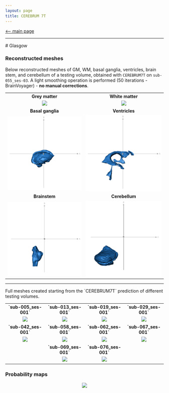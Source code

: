 ```yaml
---
layout: page
title: CEREBRUM 7T
---
```


[<-- main page](https://rocknroll87q.github.io/cerebrum7t/)



<hr>
# Glasgow

### Reconstructed meshes

Below reconstructed meshes of GM, WM, basal ganglia, ventricles, brain stem, and cerebellum of a testing volume, obtained with `CEREBRUM7T` on `sub-055_ses-03`.
A light smoothing operation is performed (50 iterations - BrainVoyager) - **no manual corrections**.



<table align="center" cellspacing="0" cellpadding="0">
<!-- <tr>
 	<td><b style="font-size:20px">Subject</b></td>
 	<td><center><b style="font-size:20px">FreeSurfer v7</b></center></td> 
 	<td><center><b style="font-size:20px">CEREBRUM 7T</b></center></td> 
 </tr>-->
 <tr>
 	<td><center><b>Grey matter</b></center></td> 
 	<td><center><b>White matter</b></center></td> 
 </tr> 

 <tr>
    <td><center><img src="./results/Glasgow/meshes/sub-055_ses-003_GM.gif" width="500" /></center></td>
    <td><center><img src="./results/Glasgow/meshes/sub-055_ses-003_WM.gif" width="500" />  </center></td>
 </tr>

 <tr>
 	<td><center><b>Basal ganglia</b></center></td> 
 	<td><center><b>Ventricles</b></center></td> 
 </tr> 

 <tr>
    <td><center><img src="./results/Glasgow/meshes/sub-055_ses-003_BG.gif" width="500" /></center></td>
    <td><center><img src="./results/Glasgow/meshes/sub-055_ses-003_VEN.gif" width="500" />  </center></td>
 </tr>
 <tr>
 	<td><center><b>Brainstem</b></center></td> 
 	<td><center><b>Cerebellum</b></center></td> 
 </tr> 
 
  <tr>
    <td><center><img src="./results/Glasgow/meshes/sub-055_ses-003_BS.gif" width="500" /></center></td>
    <td><center><img src="./results/Glasgow/meshes/sub-055_ses-003_CER.gif" width="500" />  </center></td>
 </tr>
 
</table>

<hr>
Full meshes created starting from the `CEREBRUM7T` prediction of different testing volumes.

<table align="center" cellspacing="0" cellpadding="0">
<!-- <tr>
 	<td><b style="font-size:20px">Subject</b></td>
 	<td><center><b style="font-size:20px">FreeSurfer v7</b></center></td> 
 	<td><center><b style="font-size:20px">CEREBRUM 7T</b></center></td> 
 </tr>-->
 <tr>
 	<td><center><b>`sub-005_ses-001`</b></center></td> 
 	<td><center><b>`sub-013_ses-001`</b></center></td> 
 	<td><center><b>`sub-019_ses-001`</b></center></td> 
 	<td><center><b>`sub-029_ses-001`</b></center></td> 
 </tr> 

 <tr>
    <td><center><img src="./results/Glasgow/meshes/sub-005_ses-001.gif" width="300" /></center></td>
    <td><center><img src="./results/Glasgow/meshes/sub-013_ses-001.gif" width="300" /></center></td>
    <td><center><img src="./results/Glasgow/meshes/sub-019_ses-001.gif" width="300" /></center></td>
    <td><center><img src="./results/Glasgow/meshes/sub-029_ses-001.gif" width="300" /></center></td>
    
 <tr>
 	<td><center><b>`sub-042_ses-001`</b></center></td> 
 	<td><center><b>`sub-058_ses-001`</b></center></td> 
 	<td><center><b>`sub-062_ses-001`</b></center></td> 
 	<td><center><b>`sub-067_ses-001`</b></center></td> 
 </tr> 

 <tr>
    <td><center><img src="./results/Glasgow/meshes/sub-042_ses-001.gif" width="300" /></center></td>
    <td><center><img src="./results/Glasgow/meshes/sub-058_ses-001.gif" width="300" /></center></td>
    <td><center><img src="./results/Glasgow/meshes/sub-062_ses-001.gif" width="300" /></center></td>
    <td><center><img src="./results/Glasgow/meshes/sub-067_ses-001.gif" width="300" /></center></td>
    
 </tr>

 <tr>
 	<td></td> 
 	<td><center><b>`sub-069_ses-001`</b></center></td> 
 	<td><center><b>`sub-076_ses-001`</b></center></td> 
 	<td></td> 
 </tr> 

 <tr>
    <td></td>
    <td><center><img src="./results/Glasgow/meshes/sub-069_ses-001.gif" width="300" /></center></td>
    <td><center><img src="./results/Glasgow/meshes/sub-076_ses-001.gif" width="300" /></center></td>
    <td></td>
    
 </tr>

</table>


### Probability maps

<center><img src="./results/Glasgow/prob_maps.png"/></center>
<!--width="256" height="352"-->

